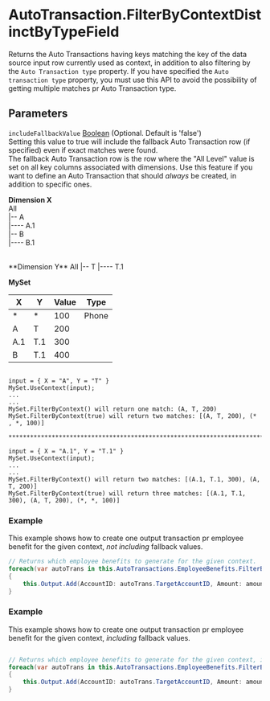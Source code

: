 # AutoTransaction.FilterByContextDistinctByTypeField

Returns the Auto Transactions having keys matching the key of the data source input row currently used as context, in addition to also filtering by the `Auto Transaction type` property. If you have specified the `Auto transaction type` property, you must use this API to avoid the possibility of getting multiple matches pr Auto Transaction type.

## Parameters

`includeFallbackValue` [Boolean](https://learn.microsoft.com/en-us/dotnet/api/system.boolean) (Optional. Default is 'false')  
Setting this value to true will include the fallback Auto Transaction row (if specified) even if exact matches were found.  
The fallback Auto Transaction row is the row where the "All Level" value is set on all key columns associated with dimensions. 
Use this feature if you want to define an Auto Transaction that should _always_ be created, in addition to specific ones.

**Dimension X**  
All  
|-- A  
|---- A.1  
|-- B  
|---- B.1  

<br/>
**Dimension Y**  
All  
|-- T  
|---- T.1  


**MySet**

| X    | Y   | Value  | Type      |
|------|-----|--------|-----------|
| *    | *   | 100    | Phone     |
| A    | T   | 200    | 
| A.1  | T.1 | 300    |
| B    | T.1 | 400    |

```dos

input = { X = "A", Y = "T" }
MySet.UseContext(input);
...
...
MySet.FilterByContext() will return one match: (A, T, 200)
MySet.FilterByContext(true) will return two matches: [(A, T, 200), (* , *, 100)]

**************************************************************************************************

input = { X = "A.1", Y = "T.1" }
MySet.UseContext(input);
...
...
MySet.FilterByContext() will return two matches: [(A.1, T.1, 300), (A, T, 200)]
MySet.FilterByContext(true) will return three matches: [(A.1, T.1, 300), (A, T, 200), (*, *, 100)]

```

### Example

This example shows how to create one output transaction pr employee benefit for the given context, _not including_ fallback values.

```csharp
// Returns which employee benefits to generate for the given context.
foreach(var autoTrans in this.AutoTransactions.EmployeeBenefits.FilterByContextDistinctByTypeField())
{
    this.Output.Add(AccountID: autoTrans.TargetAccountID, Amount: amount * autoTrans.Factor);
}
```

### Example

This example shows how to create one output transaction pr employee benefit for the given context, _including_ fallback values.

```csharp

// Returns which employee benefits to generate for the given context, including the fallback row if present.
foreach(var autoTrans in this.AutoTransactions.EmployeeBenefits.FilterByContextDistinctByTypeField(true))
{
    this.Output.Add(AccountID: autoTrans.TargetAccountID, Amount: amount * autoTrans.Factor);
}
```